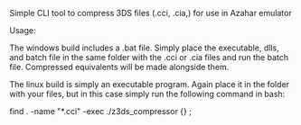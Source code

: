 Simple CLI tool to compress 3DS files (.cci, .cia,) for use in Azahar emulator

Usage:

The windows build includes a .bat file. Simply place the executable, dlls, and batch file in the same folder with the .cci or .cia files and run the batch file. Compressed equivalents will be made alongside them.

The linux build is simply an executable program. Again place it in the folder with your files, but in this case simply run the following command in bash:

find . -name "*.cci" -exec ./z3ds_compressor {} ;
